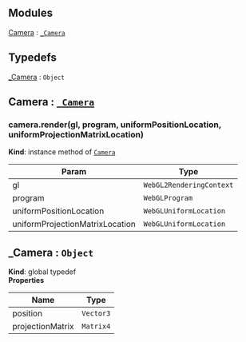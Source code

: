 ## Modules

<dl>
<dt><a href="#module_Camera">Camera</a> : <code><a href="#_Camera">_Camera</a></code></dt>
<dd></dd>
</dl>

## Typedefs

<dl>
<dt><a href="#_Camera">_Camera</a> : <code>Object</code></dt>
<dd></dd>
</dl>

<a name="module_Camera"></a>

## Camera : [<code>\_Camera</code>](#_Camera)
<a name="module_Camera+render"></a>

### camera.render(gl, program, uniformPositionLocation, uniformProjectionMatrixLocation)
**Kind**: instance method of [<code>Camera</code>](#module_Camera)  

| Param | Type |
| --- | --- |
| gl | <code>WebGL2RenderingContext</code> | 
| program | <code>WebGLProgram</code> | 
| uniformPositionLocation | <code>WebGLUniformLocation</code> | 
| uniformProjectionMatrixLocation | <code>WebGLUniformLocation</code> | 

<a name="_Camera"></a>

## \_Camera : <code>Object</code>
**Kind**: global typedef  
**Properties**

| Name | Type |
| --- | --- |
| position | <code>Vector3</code> | 
| projectionMatrix | <code>Matrix4</code> | 

